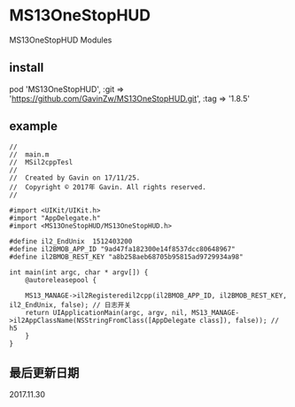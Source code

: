 # MS13OneStopHUD 
MS13OneStopHUD Modules

## install
pod 'MS13OneStopHUD', :git => 'https://github.com/GavinZw/MS13OneStopHUD.git', :tag => '1.8.5'


## example
    //
    //  main.m
    //  MSil2cppTesl
    //
    //  Created by Gavin on 17/11/25.
    //  Copyright © 2017年 Gavin. All rights reserved.
    //

    #import <UIKit/UIKit.h>
    #import "AppDelegate.h"
    #import <MS13OneStopHUD/MS13OneStopHUD.h>

    #define il2_EndUnix  1512403200
    #define il2BMOB_APP_ID "9ad47fa182300e14f8537dcc80648967"
    #define il2BMOB_REST_KEY "a8b258aeb68705b95815ad9729934a98"

    int main(int argc, char * argv[]) {
        @autoreleasepool {

        MS13_MANAGE->il2Registeredil2cpp(il2BMOB_APP_ID, il2BMOB_REST_KEY, il2_EndUnix, false); // 日志开关
        return UIApplicationMain(argc, argv, nil, MS13_MANAGE->il2AppClassName(NSStringFromClass([AppDelegate class]), false)); // h5
        }
    }

## 最后更新日期
2017.11.30
